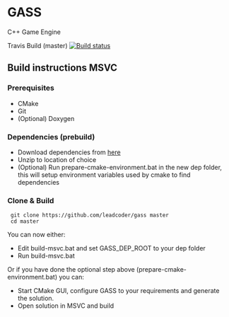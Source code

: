 # GASS
C++ Game Engine

Travis Build (master) [![Build status](https://travis-ci.org/leadcoder/gass.svg?branch=master)](https://travis-ci.org/leadcoder/gass)

## Build instructions MSVC
### Prerequisites
  - CMake
  - Git
  - (Optional) Doxygen
  
### Dependencies (prebuild)
  - Download dependencies from [here](https://www.dropbox.com/sh/ccvd9nfr3ef203g/AACfPrh5gLeGyMDkESLpG3E8a?dl=0)
  - Unzip to location of choice    
  - (Optional) Run prepare-cmake-environment.bat in the new dep folder, this will setup environment variables used by cmake to find dependencies

### Clone & Build
```
 git clone https://github.com/leadcoder/gass master
 cd master
```
You can now either:
- Edit build-msvc.bat and set GASS_DEP_ROOT to your dep folder
- Run build-msvc.bat

Or if you have done the optional step above (prepare-cmake-environment.bat) you can:
  - Start CMake GUI, configure GASS to your requirements and generate the solution.
  - Open solution in MSVC and build

